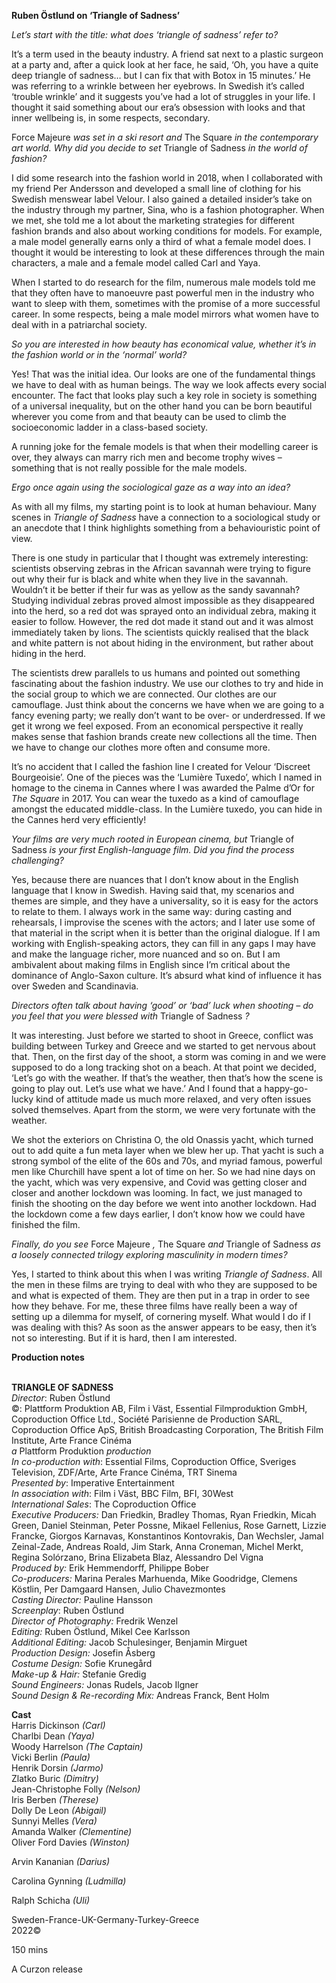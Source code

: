 

**Ruben Östlund on ‘Triangle of Sadness’**

_Let’s start with the title: what does ‘triangle of sadness’ refer to?_

It’s a term used in the beauty industry. A friend sat next to a plastic surgeon at a party and, after a quick look at her face, he said, ‘Oh, you have a quite deep triangle of sadness… but I can fix that with Botox in 15 minutes.’ He was referring to a wrinkle between her eyebrows. In Swedish it’s called ‘trouble wrinkle’ and it suggests you’ve had a lot of struggles in your life. I thought it said something about our era’s obsession with looks and that inner wellbeing is, in some respects, secondary.

Force Majeure _was set in a ski resort and_ The Square _in the contemporary art world. Why did you decide to set_ Triangle of Sadness _in the world of fashion?_

I did some research into the fashion world in 2018, when I collaborated with my friend Per Andersson and developed a small line of clothing for his Swedish menswear label Velour. I also gained a detailed insider’s take on the industry through my partner, Sina, who is a fashion photographer. When we met, she told me a lot about the marketing strategies for different fashion brands and also about working conditions for models. For example, a male model generally earns only a third of what a female model does. I thought it would be interesting to look at these differences through the main characters, a male and a female model called Carl and Yaya.

When I started to do research for the film, numerous male models told me that they often have to manoeuvre past powerful men in the industry who want to sleep with them, sometimes with the promise of a more successful career. In some respects, being a male model mirrors what women have to deal with in a patriarchal society.

_So you are interested in how beauty has economical value, whether it’s in the fashion world or in the ‘normal’ world?_

Yes! That was the initial idea. Our looks are one of the fundamental things we have to deal with as human beings. The way we look affects every social encounter. The fact that looks play such a key role in society is something of a universal inequality, but on the other hand you can be born beautiful wherever you come from and that beauty can be used to climb the socioeconomic ladder in a class-based society.

A running joke for the female models is that when their modelling career is over, they always can marry rich men and become trophy wives – something that is not really possible for the male models.

_Ergo once again using the sociological gaze as a way into an idea?_

As with all my films, my starting point is to look at human behaviour. Many scenes in _Triangle of Sadness_ have a connection to a sociological study or an anecdote that I think highlights something from a behaviouristic point of view.

There is one study in particular that I thought was extremely interesting: scientists observing zebras in the African savannah were trying to figure out why their fur is black and white when they live in the savannah. Wouldn’t it be better if their fur was as yellow as the sandy savannah? Studying individual zebras proved almost impossible as they disappeared into the herd, so a red dot was sprayed onto an individual zebra, making it easier to follow. However, the red dot made it stand out and it was almost immediately taken by lions. The scientists quickly realised that the black and white pattern is not about hiding in the environment, but rather about hiding in the herd.

The scientists drew parallels to us humans and pointed out something fascinating about the fashion industry. We use our clothes to try and hide in the social group to which we are connected. Our clothes are our camouflage. Just think about the concerns we have when we are going to a fancy evening party; we really don’t want to be over- or underdressed. If we get it wrong we feel exposed. From an economical perspective it really makes sense that fashion brands create new collections all the time. Then we have to change our clothes more often and consume more.

It’s no accident that I called the fashion line I created for Velour ‘Discreet Bourgeoisie’. One of the pieces was the ‘Lumière Tuxedo’, which I named in homage to the cinema in Cannes where I was awarded the Palme d’Or for  
_The Square_ in 2017. You can wear the tuxedo as a kind of camouflage amongst the educated middle-class. In the Lumière tuxedo, you can hide in the Cannes herd very efficiently!

_Your films are very much rooted in European cinema, but_ Triangle of Sadness _is your first English-language film. Did you find the process challenging?_

Yes, because there are nuances that I don’t know about in the English language that I know in Swedish. Having said that, my scenarios and themes are simple, and they have a universality, so it is easy for the actors to relate to them. I always work in the same way: during casting and rehearsals, I improvise the scenes with the actors; and I later use some of that material in the script when it is better than the original dialogue. If I am working with English-speaking actors, they can fill in any gaps I may have and make the language richer, more nuanced and so on. But I am ambivalent about making films in English since I’m critical about the dominance of Anglo-Saxon culture. It’s absurd what kind of influence it has over Sweden and Scandinavia.

_Directors often talk about having ‘good’ or ‘bad’ luck when shooting – do you feel that you were blessed with_ Triangle of Sadness _?_

It was interesting. Just before we started to shoot in Greece, conflict was building between Turkey and Greece and we started to get nervous about that. Then, on the first day of the shoot, a storm was coming in and we were supposed to do a long tracking shot on a beach. At that point we decided, ‘Let’s go with the weather. If that’s the weather, then that’s how the scene is going to play out. Let’s use what we have.’ And I found that a happy-go-lucky kind of attitude made us much more relaxed, and very often issues solved themselves. Apart from the storm, we were very fortunate with the weather.

We shot the exteriors on Christina O, the old Onassis yacht, which turned out to add quite a fun meta layer when we blew her up. That yacht is such a strong symbol of the elite of the 60s and 70s, and myriad famous, powerful men like Churchill have spent a lot of time on her. So we had nine days on the yacht, which was very expensive, and Covid was getting closer and closer and another lockdown was looming. In fact, we just managed to finish the shooting on the day before we went into another lockdown. Had the lockdown come a few days earlier, I don’t know how we could have finished the film.

_Finally, do you see_ Force Majeure _,_ The Square _and_ Triangle of Sadness _as a loosely connected trilogy exploring masculinity in modern times?_

Yes, I started to think about this when I was writing _Triangle of Sadness_. All the men in these films are trying to deal with who they are supposed to be and what is expected of them. They are then put in a trap in order to see how they behave. For me, these three films have really been a way of setting up a dilemma for myself, of cornering myself. What would I do if I was dealing with this? As soon as the answer appears to be easy, then it’s not so interesting. But if it is hard, then I am interested.

**Production notes**
<br><br>

**TRIANGLE OF SADNESS**<br>
_Director_: Ruben Östlund  
©: Plattform Produktion AB, Film i Väst,  Essential Filmproduktion GmbH, Coproduction Office Ltd., Société Parisienne de Production SARL, Coproduction Office ApS, British Broadcasting Corporation, The British Film Institute, Arte France Cinéma  
_a_ Plattform Produktion _production_<br>
_In co-production with_: Essential Films, Coproduction Office, Sveriges Television, ZDF/Arte, Arte France Cinéma, TRT Sinema  
_Presented by_: Imperative Entertainment  
_In association with_:  Film i Väst, BBC Film, BFI, 30West  
_International Sales_: The Coproduction Office<br>
_Executive Producers:_ Dan Friedkin,  Bradley Thomas, Ryan Friedkin, Micah Green, Daniel Steinman, Peter Possne, Mikael Fellenius, Rose Garnett, Lizzie Francke, Giorgos Karnavas, Konstantinos Kontovrakis, Dan Wechsler,  Jamal Zeinal-Zade, Andreas Roald, Jim Stark,  Anna Croneman, Michel Merkt, Regina Solórzano, Brina Elizabeta Blaz, Alessandro Del Vigna<br>
_Produced by:_ Erik Hemmendorff, Philippe Bober  
_Co-producers:_ Marina Perales Marhuenda,  Mike Goodridge, Clemens Köstlin, Per Damgaard Hansen, Julio Chavezmontes<br>
_Casting Director:_ Pauline Hansson  
_Screenplay_: Ruben Östlund<br>
_Director of Photography:_ Fredrik Wenzel<br>
_Editing:_ Ruben Östlund, Mikel Cee Karlsson<br>
_Additional Editing:_ Jacob Schulesinger,  Benjamin Mirguet<br>
_Production Design:_ Josefin Åsberg<br>
_Costume Design:_ Sofie Krunegård<br>
_Make-up & Hair:_ Stefanie Gredig<br>
_Sound Engineers:_ Jonas Rudels, Jacob Ilgner<br>
_Sound Design & Re-recording Mix:_ Andreas Franck, Bent Holm<br>

**Cast**<br>
Harris Dickinson _(Carl)_<br>
Charlbi Dean _(Yaya)_  
Woody Harrelson _(The Captain)_  
Vicki Berlin _(Paula)_<br>
Henrik Dorsin _(Jarmo)_<br>
Zlatko Buric _(Dimitry)_<br>
Jean-Christophe Folly _(Nelson)_<br>
Iris Berben _(Therese)_<br>
Dolly De Leon _(Abigail)_<br>
Sunnyi Melles _(Vera)_<br>
Amanda Walker _(Clementine)_<br>
Oliver Ford Davies _(Winston)_<br>

Arvin Kananian _(Darius)_<br>

Carolina Gynning _(Ludmilla)_<br>

Ralph Schicha _(Uli)_<br>

Sweden-France-UK-Germany-Turkey-Greece  
2022©<br>

150 mins

A Curzon release<br>
<br>
<!--stackedit_data:
eyJoaXN0b3J5IjpbLTQ4NjA3NTM4Nl19
-->
